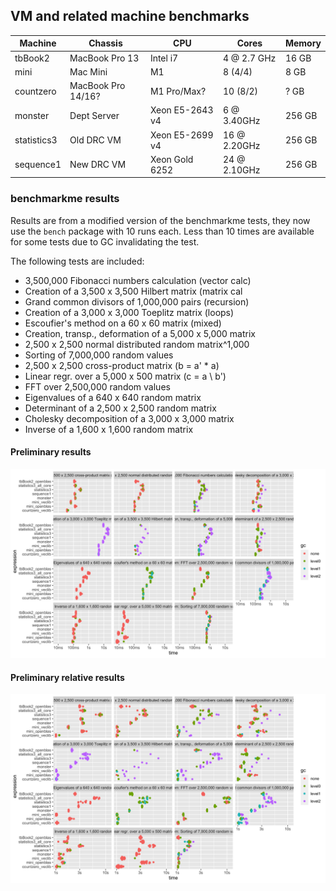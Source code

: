 ## VM and related machine benchmarks


| Machine         | Chassis              | CPU             | Cores             | Memory       |
|-----------------|----------------------|-----------------|-------------------|--------------|
| tbBook2         | MacBook Pro 13       | Intel i7        | 4 @ 2.7 GHz       | 16 GB        |
| mini            | Mac Mini             | M1              | 8 (4/4)           | 8 GB         |
| countzero       | MacBook Pro 14/16?   | M1 Pro/Max?     | 10 (8/2)          | ? GB         |
| monster         | Dept Server          | Xeon E5-2643 v4 | 6 @ 3.40GHz       | 256 GB       |
| statistics3     | Old DRC VM           | Xeon E5-2699 v4 | 16 @ 2.20GHz      | 256 GB       |
| sequence1       | New DRC VM           | Xeon Gold 6252  | 24 @ 2.10GHz      | 256 GB       |

### benchmarkme results

Results are from a modified version of the benchmarkme tests, they now use the `bench` package with 10 runs each. Less than 10 times are available for some tests due to GC invalidating the test.

The following tests are included:
* 3,500,000 Fibonacci numbers calculation (vector calc)
* Creation of a 3,500 x 3,500 Hilbert matrix (matrix cal
* Grand common divisors of 1,000,000 pairs (recursion)
* Creation of a 3,000 x 3,000 Toeplitz matrix (loops)
* Escoufier's method on a 60 x 60 matrix (mixed)
* Creation, transp., deformation of a 5,000 x 5,000 matrix
* 2,500 x 2,500 normal distributed random matrix^1,000
* Sorting of 7,000,000 random values
* 2,500 x 2,500 cross-product matrix (b = a' * a)
* Linear regr. over a 5,000 x 500 matrix (c = a \\ b')
* FFT over 2,500,000 random values
* Eigenvalues of a 640 x 640 random matrix
* Determinant of a 2,500 x 2,500 random matrix
* Cholesky decomposition of a 3,000 x 3,000 matrix
* Inverse of a 1,600 x 1,600 random matrix

#### Preliminary results

![](benchmarkme_prelim.png)

#### Preliminary relative results

![](benchmarkme_prelim_rel.png)

